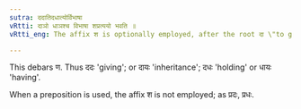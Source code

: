 ```yaml
---
sutra: ददातिदधात्योर्विभाषा
vRtti: दाञो धाञश्च विभाषा शप्रत्ययो भवति ॥
vRtti_eng: The affix श is optionally employed, after the root दा \"to give\", and धा \"to hold\", when used without a preposition.

---
```

This debars ण. Thus ददः 'giving'; or दायः 'inheritance'; दधः 'holding' or धायः 'having'.

When a preposition is used, the affix श is not employed; as प्रदः, प्रधः.